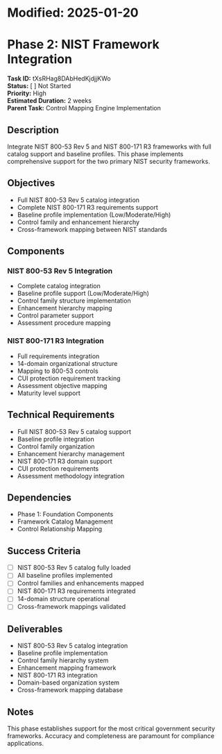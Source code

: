 # Modified: 2025-01-20

# Phase 2: NIST Framework Integration

**Task ID:** tXsRHag8DAbHedKjdjjKWo  
**Status:** [ ] Not Started  
**Priority:** High  
**Estimated Duration:** 2 weeks  
**Parent Task:** Control Mapping Engine Implementation

## Description
Integrate NIST 800-53 Rev 5 and NIST 800-171 R3 frameworks with full catalog support and baseline profiles. This phase implements comprehensive support for the two primary NIST security frameworks.

## Objectives
- Full NIST 800-53 Rev 5 catalog integration
- Complete NIST 800-171 R3 requirements support
- Baseline profile implementation (Low/Moderate/High)
- Control family and enhancement hierarchy
- Cross-framework mapping between NIST standards

## Components
### NIST 800-53 Rev 5 Integration
- Complete catalog integration
- Baseline profile support (Low/Moderate/High)
- Control family structure implementation
- Enhancement hierarchy mapping
- Control parameter support
- Assessment procedure mapping

### NIST 800-171 R3 Integration
- Full requirements integration
- 14-domain organizational structure
- Mapping to 800-53 controls
- CUI protection requirement tracking
- Assessment objective mapping
- Maturity level support

## Technical Requirements
- Full NIST 800-53 Rev 5 catalog support
- Baseline profile integration
- Control family organization
- Enhancement hierarchy management
- NIST 800-171 R3 domain support
- CUI protection requirements
- Assessment methodology integration

## Dependencies
- Phase 1: Foundation Components
- Framework Catalog Management
- Control Relationship Mapping

## Success Criteria
- [ ] NIST 800-53 Rev 5 catalog fully loaded
- [ ] All baseline profiles implemented
- [ ] Control families and enhancements mapped
- [ ] NIST 800-171 R3 requirements integrated
- [ ] 14-domain structure operational
- [ ] Cross-framework mappings validated

## Deliverables
- NIST 800-53 Rev 5 catalog integration
- Baseline profile implementation
- Control family hierarchy system
- Enhancement mapping framework
- NIST 800-171 R3 integration
- Domain-based organization system
- Cross-framework mapping database

## Notes
This phase establishes support for the most critical government security frameworks. Accuracy and completeness are paramount for compliance applications.
